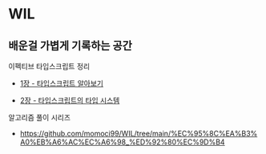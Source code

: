 # WIL

## 배운걸 가볍게 기록하는 공간

이펙티브 타입스크립트 정리

- [1장 - 타입스크립트 알아보기](https://github.com/momoci99/WIL/blob/main/%EC%9D%B4%ED%8E%99%ED%8B%B0%EB%B8%8C_%ED%83%80%EC%9E%85%EC%8A%A4%ED%81%AC%EB%A6%BD%ED%8A%B8/1%EC%9E%A5_%ED%83%80%EC%9E%85%EC%8A%A4%ED%81%AC%EB%A6%BD%ED%8A%B8_%EC%95%8C%EC%95%84%EB%B3%B4%EA%B8%B0.md)

- [2장 - 타입스크립트의 타입 시스템](https://github.com/momoci99/WIL/blob/main/%EC%9D%B4%ED%8E%99%ED%8B%B0%EB%B8%8C_%ED%83%80%EC%9E%85%EC%8A%A4%ED%81%AC%EB%A6%BD%ED%8A%B8/2%EC%9E%A5_%ED%83%80%EC%9E%85%EC%8A%A4%ED%81%AC%EB%A6%BD%ED%8A%B8%EC%9D%98_%ED%83%80%EC%9E%85_%EC%8B%9C%EC%8A%A4%ED%85%9C.md)

알고리즘 풀이 시리즈

- https://github.com/momoci99/WIL/tree/main/%EC%95%8C%EA%B3%A0%EB%A6%AC%EC%A6%98_%ED%92%80%EC%9D%B4
